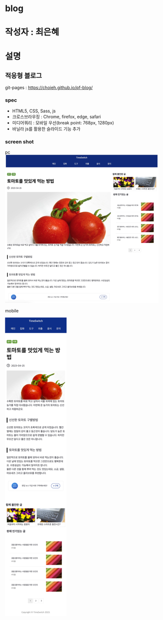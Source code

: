 # blog
# 작성자 : 최은혜
# 설명
## 적응형 블로그
git-pages : https://choieh.github.io/pf-blog/

### spec
- HTML5, CSS, Sass, js
- 크로스브라우징 : Chrome, firefox, edge, safari
- 미디어쿼리 : 모바일 우선(break point: 768px, 1280px)
- 바닐라 js를 활용한 슬라이드 기능 추가

### screen shot

pc
![pc](./img/pc.png)


mobile
<!-- ![mobile](./img/mo.png) -->
<img src='./img/mo.png' width='40%'>

